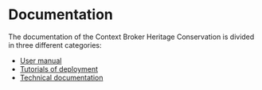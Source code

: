 # Documentation

The documentation of the Context Broker Heritage Conservation is divided in three different categories:

- [User manual](user/index.md)
- [Tutorials of deployment](tutorials/index.md)
- [Technical documentation](technical/index.md)